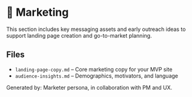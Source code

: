 # 📣 Marketing

This section includes key messaging assets and early outreach ideas to support landing page creation and go-to-market planning.

## Files

- `landing-page-copy.md` – Core marketing copy for your MVP site
- `audience-insights.md` – Demographics, motivators, and language

Generated by: Marketer persona, in collaboration with PM and UX.
